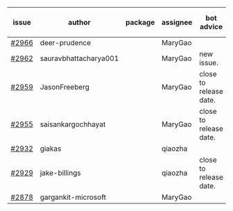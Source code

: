 | issue | author | package | assignee | bot advice | created date of issue | target release date | date from target |
| ------ | ------ | ------ | ------ | ------ | ------ | ------ | :-----: |
| [#2966](https://github.com/Azure/sdk-release-request/issues/2966) | deer-prudence |  | MaryGao |  | 07-01 | 07-11 |  |
| [#2962](https://github.com/Azure/sdk-release-request/issues/2962) | sauravbhattacharya001 |  | MaryGao | new issue. | 06-29 | 07-13 |  |
| [#2959](https://github.com/Azure/sdk-release-request/issues/2959) | JasonFreeberg |  | MaryGao | close to release date.  | 06-28 | 07-04 | -1 |
| [#2955](https://github.com/Azure/sdk-release-request/issues/2955) | saisankargochhayat |  | MaryGao | close to release date.  | 06-27 | 07-07 | 1 |
| [#2932](https://github.com/Azure/sdk-release-request/issues/2932) | giakas |  | qiaozha |  | 06-21 | 06-23 |  |
| [#2929](https://github.com/Azure/sdk-release-request/issues/2929) | jake-billings |  | qiaozha | close to release date.  | 06-20 | 07-08 | 2 |
| [#2878](https://github.com/Azure/sdk-release-request/issues/2878) | gargankit-microsoft |  | MaryGao |  | 06-03 | 06-30 |  |
